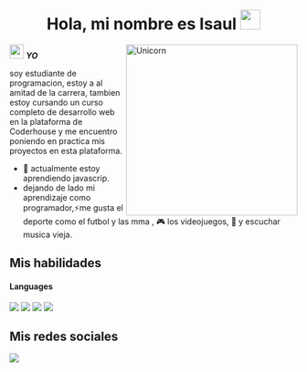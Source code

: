 <h1 align="center"><b>Hola, mi nombre es Isaul  </b><img src="https://media.giphy.com/media/hvRJCLFzcasrR4ia7z/giphy.gif" width="35"></h1>
<!--  -->
<img align="right" width=300px alt="Unicorn" src="https://media1.giphy.com/media/v1.Y2lkPTc5MGI3NjExaTVwMnQ3dDNuaGxwcDE4NDdvdTRnbWh6NHByZmZ0OGdsZzVoajluNSZlcD12MV9pbnRlcm5hbF9naWZfYnlfaWQmY3Q9Zw/GZjZqk1MKbBdN5AUfK/giphy.gif" />

<img src="https://media1.giphy.com/media/v1.Y2lkPTc5MGI3NjExMzlzaDcyZTd4bW9iZDVhNHB3NXM2Z3FpYWpmc3o1ZHd5cnN4NGxvMSZlcD12MV9pbnRlcm5hbF9naWZfYnlfaWQmY3Q9dHM/ksE9feSa2b4V2GYwY4/giphy.gif" width="25px">&nbsp;***YO***

soy estudiante de programacion, estoy a al amitad de la carrera, tambien estoy cursando un curso completo de desarrollo web en la plataforma de Coderhouse y me encuentro poniendo en practica mis proyectos en esta plataforma.
-  👾 actualmente estoy aprendiendo  javascrip.
- dejando de lado mi aprendizaje como programador,⚡me gusta el deporte como el futbol y las mma , 🎮 los videojuegos, 🎵 y escuchar musica vieja.

## Mis habilidades

<h4> Languages </h4>
<span> 
  <img src="https://img.shields.io/badge/HTML5-E34F26?style=for-the-badge&logo=html5&logoColor=white">
  <img src="https://img.shields.io/badge/CSS3-1572B6?style=for-the-badge&logo=css3&logoColor=white">
  <img src="https://img.shields.io/badge/JavaScript-F7DF1E?style=for-the-badge&logo=javascript&logoColor=black">
  <img src="https://img.shields.io/badge/C-00599C?style=for-the-badge&logo=c&logoColor=white">

## Mis redes sociales

<a href= "https://www.instagram.com/zurd0.1_/?hl=es">
    <img src="https://img.shields.io/badge/Instagram-%23E4405F.svg?style=for-the-badge&logo=Instagram&logoColor=white">
</a>



